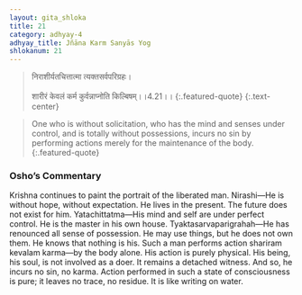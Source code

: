 ```yaml
---
layout: gita_shloka
title: 21
category: adhyay-4
adhyay_title: Jñāna Karm Sanyās Yog
shlokanum: 21
---
```


> निराशीर्यतचित्तात्मा त्यक्तसर्वपरिग्रहः।<br><br>शारीरं केवलं कर्म कुर्वन्नाप्नोति किल्बिषम्।।4.21।।
{:.featured-quote} 
{:.text-center}

> One who is without solicitation, who has the mind and senses under control, and is totally without possessions, incurs no sin by performing actions merely for the maintenance of the body.
{:.featured-quote}

### Osho’s Commentary
Krishna continues to paint the portrait of the liberated man.
Nirashi—He is without hope, without expectation. He lives in the present. The future does not exist for him.
Yatachittatma—His mind and self are under perfect control. He is the master in his own house.
Tyaktasarvaparigrahah—He has renounced all sense of possession. He may use things, but he does not own them. He knows that nothing is his.
Such a man performs action shariram kevalam karma—by the body alone. His action is purely physical. His being, his soul, is not involved as a doer. It remains a detached witness. And so, he incurs no sin, no karma. Action performed in such a state of consciousness is pure; it leaves no trace, no residue. It is like writing on water.
